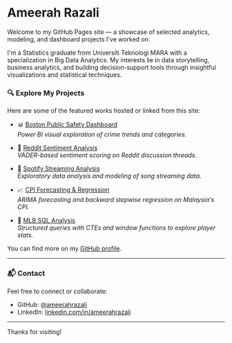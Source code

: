 # Ameerah Razali 

Welcome to my GitHub Pages site — a showcase of selected analytics, modeling, and dashboard projects I've worked on.

I'm a Statistics graduate from Universiti Teknologi MARA with a specialization in Big Data Analytics. My interests lie in data storytelling, business analytics, and building decision-support tools through insightful visualizations and statistical techniques.

### 🔍 Explore My Projects

Here are some of the featured works hosted or linked from this site:

- 📊 [Boston Public Safety Dashboard](https://github.com/ameerahrazali/boston-public-safety-dashboard)  
  *Power BI visual exploration of crime trends and categories.*

- 🧠 [Reddit Sentiment Analysis](https://github.com/ameerahrazali/reddit-sentiment)  
  *VADER-based sentiment scoring on Reddit discussion threads.*

- 🎵 [Spotify Streaming Analysis](https://github.com/ameerahrazali/spotify-streams)  
  *Exploratory data analysis and modeling of song streaming data.*

- 📈 [CPI Forecasting & Regression](https://github.com/ameerahrazali/malaysia-cpi-fnab-forecast)  
  *ARIMA forecasting and backward stepwise regression on Malaysia's CPI.*

- 🧮 [MLB SQL Analysis](https://github.com/ameerahrazali/mlb-analysis)  
  *Structured queries with CTEs and window functions to explore player stats.*

You can find more on my [GitHub profile](https://github.com/ameerahrazali).

---

### 📬 Contact

Feel free to connect or collaborate:

- GitHub: [@ameerahrazali](https://github.com/ameerahrazali)
- LinkedIn: [linkedin.com/in/ameerahrazali](https://www.linkedin.com/in/ameerahrazali)

---

Thanks for visiting!
